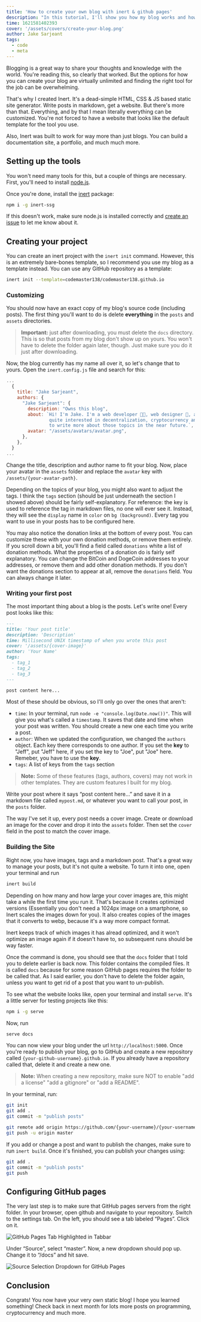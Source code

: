 ```yaml
---
title: 'How to create your own blog with inert & github pages'
description: "In this tutorial, I'll show you how my blog works and how you can make your own blog just like it. We'll use inert to generate a static site and github pages to get completely free hosting!"
time: 1621581402393
cover: '/assets/covers/create-your-blog.png'
author: Jake Sarjeant
tags:
  - code
  - meta
---
```


Blogging is a great way to share your thoughts and knowledge with the world. You're reading this, so clearly that worked. But the options for how you can create your blog are virtually unlimited and finding the right tool for the job can be overwhelming.

That's why I created Inert. It's a dead-simple HTML, CSS & JS based static site generator. Write posts in markdown, get a website. But there's more than that. Everything, and by that I mean literally everything can be customized. You're not forced to have a website that looks like the default template for the tool you use.

Also, Inert was built to work for way more than just blogs. You can build a documentation site, a portfolio, and much much more.

## Setting up the tools

You won't need many tools for this, but a couple of things are necessary. First, you'll need to install [node.js](https://nodejs.org/).

Once you're done, install the [inert](https://npmjs.com/package/inert) package:

```bash
npm i -g inert-ssg
```

If this doesn't work, make sure node.js is installed correctly and [create an issue](https://github.com/codemaster138/inert/issues/new) to let me know about it.

## Creating your project

You can create an inert project with the `inert init` command. However, this is an extremely bare-bones template, so I recommend you use my blog as a template instead. You can use any GitHub repository as a template:

```bash
inert init --template=codemaster138/codemaster138.github.io
```

### Customizing

You should now have an exact copy of my blog's source code (including posts). The first thing you'll want to do is delete **everything** in the `posts` and `assets` directories.

> **Important:** just after downloading, you must delete the `docs` directory. This is so that posts from my blog don't show up on yours. You won't have to delete the folder again later, though. Just make sure you do it just after downloading.

Now, the blog currently has my name all over it, so let's change that to yours. Open the `inert.config.js` file and search for this:

```js
...
  {
    title: "Jake Sarjeant",
    authors: {
      "Jake Sarjeant": {
        description: "Owns this blog",
        about: `Hi! I'm Jake. I'm a web developer 👨‍💻, web designer 🎨, and space enthusiast 🚀🛰. I am also
                quite interested in decentralization, cryptocurrency and blockchain, and I hope to be able
                to write more about those topics in the near future.`,
        avatar: "/assets/avatars/avatar.png",
      },
    },
  }
...
```

Change the title, description and author name to fit your blog. Now, place your avatar in the `assets` folder and replace the `avatar` key with `/assets/{your-avatar-path}`.

Depending on the topics of your blog, you might also want to adjust the tags. I think the `tags` section (should be just underneath the section I showed above) should be fairly self-explanatory. For reference: the key is used to reference the tag in markdown files, no one will ever see it. Instead, they will see the `display` name in `color` on `bg (background)`. Every tag you want to use in your posts has to be configured here.

You may also notice the donation links at the bottom of every post. You can customize these with your own donation methods, or remove them entirely. If you scroll down a bit, you'll find a field called `donations` white a list of donation methods. What the properties of a donation do is fairly self explanatory. You can change the BitCoin and DogeCoin addresses to your addresses, or remove them and add other donation methods. If you don't want the donations section to appear at all, remove the `donations` field. You can always change it later.

### Writing your first post

The most important thing about a blog is the posts. Let's write one! Every post looks like this:

```md
---
title: 'Your post title'
description: 'Description'
time: Millisecond UNIX timestamp of when you wrote this post
cover: '/assets/{cover-image}'
author: 'Your Name'
tags:
  - tag_1
  - tag_2
  - tag_3
---

post content here...
```

Most of these should be obvious, so I'll only go over the ones that aren't:
  - `time`: In your terminal, run `node -e "console.log(Date.now())"`. This will give you what's called a `timestamp`. It saves that date and time when your post was written. You should create a new one each time you write a post.
  - `author`: When we updated the configuration, we changed the `authors` object. Each key there corresponds to one author. If you set the **key** to "Jeff", put "Jeff" here, if you set the key to "Joe", put "Joe" here. Remeber, you have to use the **key**.
  - `tags`: A list of keys from the `tags` section

> **Note:** Some of these features (tags, authors, covers) may not work in other templates. They are custom features I built for my blog.

Write your post where it says “post content here...” and save it in a markdown file called `mypost.md`, or whatever you want to call your post, in the `posts` folder.

The way I've set it up, every post needs a cover image. Create or download an image for the cover and drop it into the `assets` folder. Then set the `cover` field in the post to match the cover image.

### Building the Site

Right now, you have images, tags and a markdown post. That's a great way to manage your posts, but it's not quite a website. To turn it into one, open your terminal and run

```bash
inert build
```

Depending on how many and how large your cover images are, this might take a while the first time you run it. That's because it creates optimized versions (Essentially you don't need a 1024px image on a smartphone, so Inert scales the images down for you). It also creates copies of the images that it converts to webp, because it's a way more compact format.

Inert keeps track of which images it has alread optimized, and it won't optimize an image again if it doesn't have to, so subsequent runs should be way faster.

Once the command is done, you should see that the `docs` folder that I told you to delete earlier is back now. This folder contains the compiled files. It is called `docs` because for some reason GitHub pages requires the folder to be called that. As I said earlier, you don't have to delete the folder again, unless you want to get rid of a post that you want to un-publish.

To see what the website looks like, open your terminal and install `serve`. It's a little server for testing projects like this:

```bash
npm i -g serve
```

Now, run

```bash
serve docs
```

You can now view your blog under the url `http://localhost:5000`. Once you're ready to publish your blog, go to GitHub and create a new repository called `{your-github-username}.github.io`. If you already have a repository called that, delete it and create a new one.

> **Note:** When creating a new repository, make sure NOT to enable "add a license" "add a gitignore" or "add a README".

In your terminal, run:

```bash
git init
git add .
git commit -m "publish posts"

git remote add origin https://github.com/{your-username}/{your-username}.github.io.git
git push -u origin master
```

If you add or change a post and want to publish the changes, make sure to run `inert build`. Once it's finished, you can publish your changes using:

```bash
git add .
git commit -m "publish posts"
git push
```

## Configuring GitHub pages

The very last step is to make sure that GitHub pages servers from the right folder. In your browser, open github and navigate to your repository. Switch to the settings tab. On the left, you should see a tab labeled “Pages”. Click on it.

![GitHub Pages Tab Highlighted in Tabbar](/assets/images/gh-pages-tab.png)

Under “Source”, select “master”. Now, a new dropdown should pop up. Change it to “/docs” and hit save.

![Source Selection Dropdown for GitHub Pages](/assets/images/gh-pages-source.png)

## Conclusion

Congrats! You now have your very own static blog! I hope you learned something! Check back in next month for lots more posts on programming, cryptocurrency and much more.
